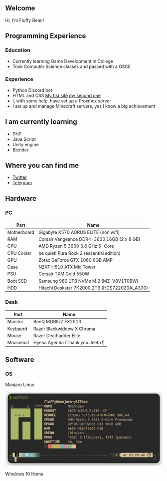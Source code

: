 Welcome
-------
Hi, I’m Fluffy Bean!

Programming Experience
-------
### Education
- Currently learning Game Development in College
- Took Computer Science classes and passed with a GSCE
### Experience
- Python Discord bot
- HTML and CSS
[My fist site](https://fluffy.1x.no)
[my second one](https://uwu.fluffybean.gay)
- I, with some help, have set up a Proxmox server
- I set up and manage Minecraft servers, yes I know a big achievement


I am currently learning
-------
- PHP
- Java Script
- Unity engine
- Blender

Where you can find me
-------
- [Twitter](https://twitter.com/fluffybeanUwU)
- [Telegram](https://t.me/Fluffy_Bean)

Hardware
-------
### PC
| Part            | Name                                          |
|-----------------|-----------------------------------------------|
| Motherboard     | Gigabyte X570 AORUS ELITE (non wifi)          |
| RAM             | Corsair Vengeance DDR4-3600 16GB (2 x 8 GB)   |
| CPU             | AMD Ryzen 5 3600 3.6 GHz 6-Core               |
| CPU Cooler      | be quiet! Pure Rock 2 (essential edition)     |
| GPU             | Zotac GeForce GTX 1060 6GB AMP                |
| Case            | NZXT H510 ATX Mid Tower                       |
| PSU             | Corsair TXM Gold 550W                         |
| Boot SSD        | Samsung 980 1TB NVMe M.2 (MZ-V8V1T0BW)        |
| HDD             | Hitachi Deskstar 7K2000 2TB (HDS722020ALA330) |

### Desk
| Part            | Name                                          |
|-----------------|-----------------------------------------------|
| Monitor         | BenQ MOBIUZ EX2510                            |
| Keybaord        | Razer Blackwiddow X Chroma                    |
| Mouse           | Razer Deathadder Elite                        |
| Mousemat        | Hyena Agenda (Thank you Jeetix!)              |

Software
-------

### OS
Manjaro Linux

![uwufetch](https://github.com/Fluffy-Bean/Fluffy-Bean/blob/main/uwufetch.png?raw=true)

Windows 10 Home

